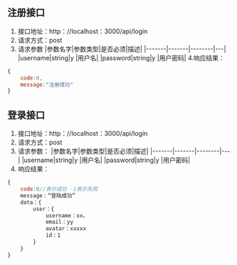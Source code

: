 ## 注册接口
1. 接口地址：http：//localhost：3000/api/login
2. 请求方式：post
3. 请求参数
|参数名字|参数类型|是否必须|描述|
|-------|-------|--------|---|
|username|string|y       |用户名|
|password|string|y       |用户密码|
4.响应结果：
```js
{
    code:0,
    message:"注册成功"
}
```
## 登录接口
1. 接口地址：http：//localhost：3000/api/login
2. 请求方式：post
3. 请求参数：
|参数名字|参数类型|是否必须|描述|
|-------|-------|--------|---|
|username|string|y       |用户名|
|password|string|y       |用户密码|
4. 响应结果：
```js
{
    code:0//表示成功 -1表示失败
    message：“登陆成功”
    data：{
        user：{
            username：xx，
            email：yy
            avatar：xxxxx
            id：1
        }
    }
}
```